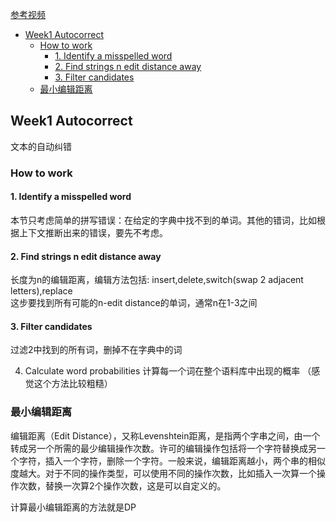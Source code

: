 


[参考视频](https://www.coursera.org/learn/classification-vector-spaces-in-nlp/)


- [Week1 Autocorrect](#week1-autocorrect)
  - [How to work](#how-to-work)
    - [1. Identify a misspelled word](#1-identify-a-misspelled-word)
    - [2. Find strings n edit distance away](#2-find-strings-n-edit-distance-away)
    - [3. Filter candidates](#3-filter-candidates)
  - [最小编辑距离](#最小编辑距离)


## Week1 Autocorrect

文本的自动纠错

### How to work

#### 1. Identify a misspelled word
本节只考虑简单的拼写错误：在给定的字典中找不到的单词。其他的错词，比如根据上下文推断出来的错误，要先不考虑。

#### 2. Find strings n edit distance away
长度为n的编辑距离，编辑方法包括: insert,delete,switch(swap 2 adjacent letters),replace<br>
这步要找到所有可能的n-edit distance的单词，通常n在1-3之间

#### 3. Filter candidates
过滤2中找到的所有词，删掉不在字典中的词

4. Calculate word probabilities
计算每一个词在整个语料库中出现的概率 （感觉这个方法比较粗糙）

### 最小编辑距离

编辑距离（Edit Distance），又称Levenshtein距离，是指两个字串之间，由一个转成另一个所需的最少编辑操作次数。许可的编辑操作包括将一个字符替换成另一个字符，插入一个字符，删除一个字符。一般来说，编辑距离越小，两个串的相似度越大。对于不同的操作类型，可以使用不同的操作次数，比如插入一次算一个操作次数，替换一次算2个操作次数，这是可以自定义的。

计算最小编辑距离的方法就是DP

